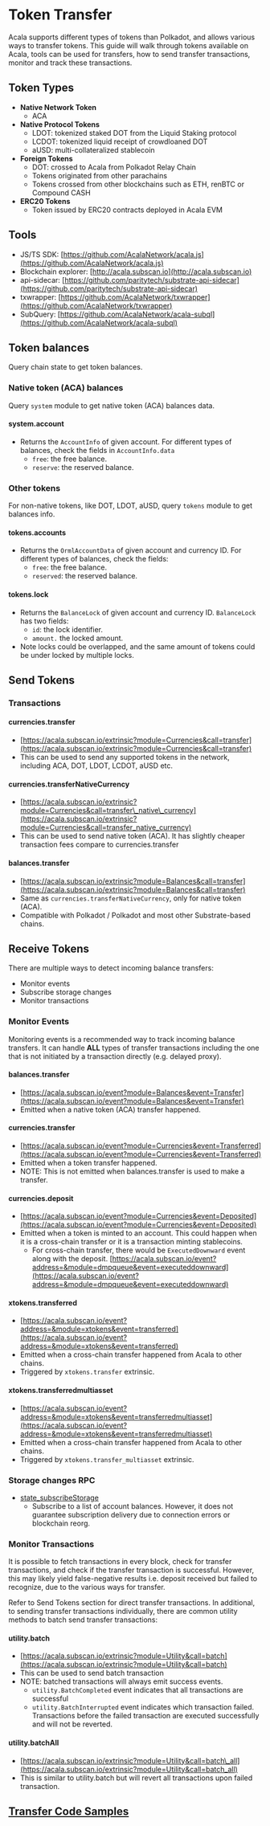 # Token Transfer

Acala supports different types of tokens than Polkadot, and allows various ways to transfer tokens. This guide will walk through tokens available on Acala, tools can be used for transfers, how to send transfer transactions, monitor and track these transactions.

## Token Types

* **Native Network Token**
  * ACA
* **Native Protocol Tokens**
  * LDOT: tokenized staked DOT from the Liquid Staking protocol
  * LCDOT: tokenized liquid receipt of crowdloaned DOT
  * aUSD: multi-collateralized stablecoin
* **Foreign Tokens**
  * DOT: crossed to Acala from Polkadot Relay Chain
  * Tokens originated from other parachains
  * Tokens crossed from other blockchains such as ETH, renBTC or Compound CASH
* **ERC20 Tokens**
  * Token issued by ERC20 contracts deployed in Acala EVM

## Tools

* JS/TS SDK: [https://github.com/AcalaNetwork/acala.js](https://github.com/AcalaNetwork/acala.js)
* Blockchain explorer: [http://acala.subscan.io](http://acala.subscan.io)
* api-sidecar: [https://github.com/paritytech/substrate-api-sidecar](https://github.com/paritytech/substrate-api-sidecar)
* txwrapper: [https://github.com/AcalaNetwork/txwrapper](https://github.com/AcalaNetwork/txwrapper)
* SubQuery: [https://github.com/AcalaNetwork/acala-subql](https://github.com/AcalaNetwork/acala-subql)

## Token balances

Query chain state to get token balances.

### Native token \(ACA\) balances

Query `system` module to get native token \(ACA\) balances data.

#### system.account

* Returns the `AccountInfo` of given account. For different types of balances, check the fields in `AccountInfo.data`
  * `free`: the free balance.
  * `reserve`: the reserved balance.

### Other tokens

For non-native tokens, like DOT, LDOT, aUSD, query `tokens` module to get balances info.

#### tokens.accounts

* Returns the `OrmlAccountData` of given account and currency ID. For different types of balances, check the fields:
  * `free`: the free balance.
  * `reserved`: the reserved balance.

#### tokens.lock

* Returns the `BalanceLock` of given account and currency ID. `BalanceLock` has two fields:
  * `id`: the lock identifier.
  * `amount.` the locked amount.
* Note locks could be overlapped, and the same amount of tokens could be under locked by multiple locks.

## Send Tokens

### Transactions

#### currencies.transfer

* [https://acala.subscan.io/extrinsic?module=Currencies&call=transfer](https://acala.subscan.io/extrinsic?module=Currencies&call=transfer)
* This can be used to send any supported tokens in the network, including ACA, DOT, LDOT, LCDOT, aUSD etc.

#### currencies.transferNativeCurrency

* [https://acala.subscan.io/extrinsic?module=Currencies&call=transfer\_native\_currency](https://acala.subscan.io/extrinsic?module=Currencies&call=transfer_native_currency)
* This can be used to send native token \(ACA\). It has slightly cheaper transaction fees compare to currencies.transfer

#### balances.transfer

* [https://acala.subscan.io/extrinsic?module=Balances&call=transfer](https://acala.subscan.io/extrinsic?module=Balances&call=transfer)
* Same as `currencies.transferNativeCurrency`, only for native token \(ACA\).
* Compatible with Polkadot / Polkadot and most other Substrate-based chains.

## Receive Tokens

There are multiple ways to detect incoming balance transfers:

* Monitor events
* Subscribe storage changes
* Monitor transactions

### Monitor Events

Monitoring events is a recommended way to track incoming balance transfers. It can handle **ALL** types of transfer transactions including the one that is not initiated by a transaction directly \(e.g. delayed proxy\).

#### balances.transfer

* [https://acala.subscan.io/event?module=Balances&event=Transfer](https://acala.subscan.io/event?module=Balances&event=Transfer)
* Emitted when a native token \(ACA\) transfer happened.

#### currencies.transfer

* [https://acala.subscan.io/event?module=Currencies&event=Transferred](https://acala.subscan.io/event?module=Currencies&event=Transferred)
* Emitted when a token transfer happened.
* NOTE: This is not emitted when balances.transfer is used to make a transfer.

#### currencies.deposit

* [https://acala.subscan.io/event?module=Currencies&event=Deposited](https://acala.subscan.io/event?module=Currencies&event=Deposited)
* Emitted when a token is minted to an account. This could happen when it is a cross-chain transfer or it is a transaction minting stablecoins.
  * For cross-chain transfer, there would be `ExecutedDownward` event along with the deposit. [https://acala.subscan.io/event?address=&module=dmpqueue&event=executeddownward](https://acala.subscan.io/event?address=&module=dmpqueue&event=executeddownward)

#### xtokens.transferred

* [https://acala.subscan.io/event?address=&module=xtokens&event=transferred](https://acala.subscan.io/event?address=&module=xtokens&event=transferred)
* Emitted when a cross-chain transfer happened from Acala to other chains.
* Triggered by `xtokens.transfer` extrinsic.

#### xtokens.transferredmultiasset

* [https://acala.subscan.io/event?address=&module=xtokens&event=transferredmultiasset](https://acala.subscan.io/event?address=&module=xtokens&event=transferredmultiasset)
* Emitted when a cross-chain transfer happened from Acala to other chains.
* Triggered by `xtokens.transfer_multiasset` extrinsic.

### Storage changes RPC

* [state\_subscribeStorage](https://polkadot.js.org/docs/substrate/rpc#subscribestoragekeys-vecstoragekey-storagechangeset)
  * Subscribe to a list of account balances. However, it does not guarantee subscription delivery due to connection errors or blockchain reorg.

### Monitor Transactions

It is possible to fetch transactions in every block, check for transfer transactions, and check if the transfer transaction is successful. However, this may likely yield false-negative results i.e. deposit received but failed to recognize, due to the various ways for transfer.

Refer to Send Tokens section for direct transfer transactions. In additional, to sending transfer transactions individually, there are common utility methods to batch send transfer transactions:

#### utility.batch

* [https://acala.subscan.io/extrinsic?module=Utility&call=batch](https://acala.subscan.io/extrinsic?module=Utility&call=batch)
* This can be used to send batch transaction
* NOTE: batched transactions will always emit success events.
  * `utility.BatchCompleted` event indicates that all transactions are successful
  * `utility.BatchInterrupted` event indicates which transaction failed. Transactions before the failed transaction are executed successfully and will not be reverted.

#### utility.batchAll

* [https://acala.subscan.io/extrinsic?module=Utility&call=batch\_all](https://acala.subscan.io/extrinsic?module=Utility&call=batch_all)
* This is similar to utility.batch but will revert all transactions upon failed transaction.

## [Transfer Code Samples](https://github.com/AcalaNetwork/acala-js-example/blob/21a3be3538260cc8a047856bf163dad75de1db3a/src/transfer-examples/readme.md)

